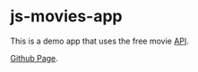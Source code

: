 # js-movies-app

This is a demo app that uses the free movie [API](https://rapidapi.com/apidojo/api/online-movie-database/).

[Github Page](https://victorizbitskiy.github.io/js-movies-app/).

